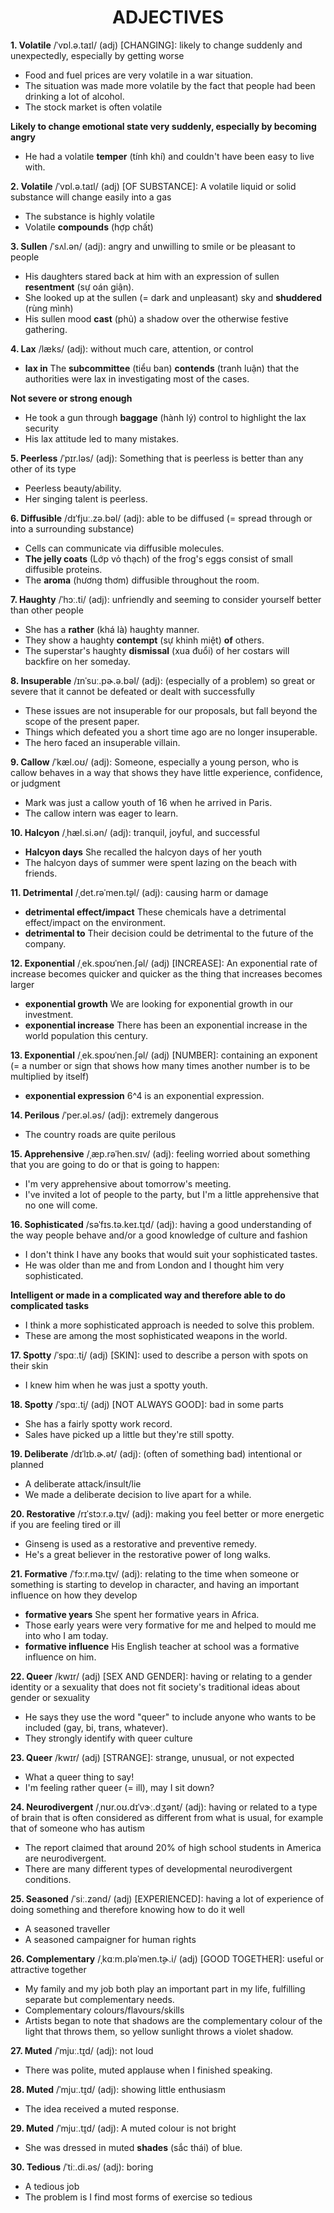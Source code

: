 <h1 align="center"><strong>ADJECTIVES</strong></h1>


**1. Volatile** /ˈvɒl.ə.taɪl/ (adj) [CHANGING]: likely to change suddenly and unexpectedly, especially by getting worse
- Food and fuel prices are very volatile in a war situation.
- The situation was made more volatile by the fact that people had been drinking a lot of alcohol.
- The stock market is often volatile

**Likely to change emotional state very suddenly, especially by becoming angry**
- He had a volatile **temper** (tính khí) and couldn't have been easy to live with.

**2. Volatile** /ˈvɒl.ə.taɪl/ (adj) [OF SUBSTANCE]: A volatile liquid or solid substance will change easily into a gas
- The substance is highly volatile
- Volatile **compounds** (hợp chất)

**3. Sullen** /ˈsʌl.ən/ (adj): angry and unwilling to smile or be pleasant to people
- His daughters stared back at him with an expression of sullen **resentment** (sự oán giận).
- She looked up at the sullen (= dark and unpleasant) sky and **shuddered** (rùng mình)
- His sullen mood **cast** (phủ) a shadow over the otherwise festive gathering.

**4. Lax** /læks/ (adj): without much care, attention, or control
- **lax in** The **subcommittee** (tiểu ban) **contends** (tranh luận) that the authorities were lax in investigating most of the cases.

**Not severe or strong enough**
- He took a gun through **baggage** (hành lý) control to highlight the lax security
- His lax attitude led to many mistakes.

**5. Peerless** /ˈpɪr.ləs/ (adj): Something that is peerless is better than any other of its type
- Peerless beauty/ability.
- Her singing talent is peerless.

**6. Diffusible** /dɪˈfjuː.zə.bəl/ (adj): able to be diffused (= spread through or into a surrounding substance)
- Cells can communicate via diffusible molecules.
- **The jelly coats** (Lớp vỏ thạch) of the frog's eggs consist of small diffusible proteins.
- The **aroma** (hương thơm) diffusible throughout the room.

**7. Haughty** /ˈhɔː.ti/ (adj): unfriendly and seeming to consider yourself better than other people
- She has a **rather** (khá là) haughty manner.
- They show a haughty **contempt** (sự khinh miệt) **of** others.
- The superstar's haughty **dismissal** (xua đuổi) of her costars will backfire on her someday.

**8. Insuperable** /ɪnˈsuː.pɚ.ə.bəl/ (adj): (especially of a problem) so great or severe that it cannot be defeated or dealt with successfully
- These issues are not insuperable for our proposals, but fall beyond the scope of the present paper.
- Things which defeated you a short time ago are no longer insuperable. 
- The hero faced an insuperable villain.

**9. Callow** /ˈkæl.oʊ/ (adj): Someone, especially a young person, who is callow behaves in a way that shows they have little experience, confidence, or judgment
- Mark was just a callow youth of 16 when he arrived in Paris.
- The callow intern was eager to learn.

**10. Halcyon** /ˌhæl.si.ən/ (adj): tranquil, joyful, and successful
- **Halcyon days** She recalled the halcyon days of her youth
- The halcyon days of summer were spent lazing on the beach with friends.

**11. Detrimental** /ˌdet.rəˈmen.t̬əl/ (adj): causing harm or damage
- **detrimental effect/impact** These chemicals have a detrimental effect/impact on the environment.
- **detrimental to** Their decision could be detrimental to the future of the company.

**12. Exponential** /ˌek.spoʊˈnen.ʃəl/ (adj) [INCREASE]: An exponential rate of increase becomes quicker and quicker as the thing that increases becomes larger
- **exponential growth** We are looking for exponential growth in our investment.
- **exponential increase** There has been an exponential increase in the world population this century.

**13. Exponential** /ˌek.spoʊˈnen.ʃəl/ (adj) [NUMBER]: containing an exponent (= a number or sign that shows how many times another number is to be multiplied by itself)
- **exponential expression** 6^4 is an exponential expression.

**14. Perilous** /ˈper.əl.əs/ (adj): extremely dangerous
- The country roads are quite perilous

**15. Apprehensive** /ˌæp.rəˈhen.sɪv/ (adj): feeling worried about something that you are going to do or that is going to happen:
- I'm very apprehensive about tomorrow's meeting.
- I've invited a lot of people to the party, but I'm a little apprehensive that no one will come.

**16. Sophisticated** /səˈfɪs.tə.keɪ.t̬ɪd/ (adj): having a good understanding of the way people behave and/or a good knowledge of culture and fashion
- I don't think I have any books that would suit your sophisticated tastes.
- He was older than me and from London and I thought him very sophisticated.

**Intelligent or made in a complicated way and therefore able to do complicated tasks**
- I think a more sophisticated approach is needed to solve this problem.
- These are among the most sophisticated weapons in the world.

**17. Spotty** /ˈspɑː.t̬i/ (adj) [SKIN]: used to describe a person with spots on their skin
- I knew him when he was just a spotty youth.

**18. Spotty** /ˈspɑː.t̬i/ (adj) [NOT ALWAYS GOOD]: bad in some parts
- She has a fairly spotty work record.
- Sales have picked up a little but they're still spotty.

**19. Deliberate** /dɪˈlɪb.ɚ.ət/ (adj): (often of something bad) intentional or planned
- A deliberate attack/insult/lie
- We made a deliberate decision to live apart for a while.

**20. Restorative** /rɪˈstɔːr.ə.t̬ɪv/ (adj): making you feel better or more energetic if you are feeling tired or ill
- Ginseng is used as a restorative and preventive remedy.
- He's a great believer in the restorative power of long walks.

**21. Formative** /ˈfɔːr.mə.t̬ɪv/ (adj): relating to the time when someone or something is starting to develop in character, and having an important influence on how they develop
- **formative years** She spent her formative years in Africa.
- Those early years were very formative for me and helped to mould me into who I am today.
- **formative influence** His English teacher at school was a formative influence on him.

**22. Queer** /kwɪr/ (adj) [SEX AND GENDER]: having or relating to a gender identity or a sexuality that does not fit society's traditional ideas about gender or sexuality
- He says they use the word "queer" to include anyone who wants to be included (gay, bi, trans, whatever).
- They strongly identify with queer culture

**23. Queer** /kwɪr/ (adj) [STRANGE]: strange, unusual, or not expected
- What a queer thing to say!
- I'm feeling rather queer (= ill), may I sit down?

**24. Neurodivergent** /ˌnʊr.oʊ.dɪˈvɝː.dʒənt/ (adj): having or related to a type of brain that is often considered as different from what is usual, for example that of someone who has autism
- The report claimed that around 20% of high school students in America are neurodivergent.
- There are many different types of developmental neurodivergent conditions. 

**25. Seasoned** /ˈsiː.zənd/ (adj) [EXPERIENCED]: having a lot of experience of doing something and therefore knowing how to do it well
- A seasoned traveller
- A seasoned campaigner for human rights

**26. Complementary** /ˌkɑːm.pləˈmen.t̬ɚ.i/ (adj) [GOOD TOGETHER]: useful or attractive together
- My family and my job both play an important part in my life, fulfilling separate but complementary needs.
- Complementary colours/flavours/skills
- Artists began to note that shadows are the complementary colour of the light that throws them, so yellow sunlight throws a violet shadow.

**27. Muted** /ˈmjuː.t̬ɪd/ (adj): not loud
- There was polite, muted applause when I finished speaking.

**28. Muted** /ˈmjuː.t̬ɪd/ (adj): showing little enthusiasm
- The idea received a muted response.

**29. Muted** /ˈmjuː.t̬ɪd/ (adj): A muted colour is not bright
- She was dressed in muted **shades** (sắc thái) of blue.

**30. Tedious** /ˈtiː.di.əs/ (adj): boring
- A tedious job
- The problem is I find most forms of exercise so tedious